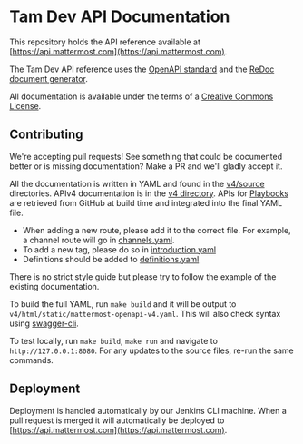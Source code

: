 # Tam Dev API Documentation

This repository holds the API reference available at [https://api.mattermost.com](https://api.mattermost.com).

The Tam Dev API reference uses the [OpenAPI standard](https://openapis.org/) and the [ReDoc document generator](https://github.com/Rebilly/ReDoc).

All documentation is available under the terms of a [Creative Commons License](https://creativecommons.org/licenses/by-nc-sa/3.0/).

## Contributing

We're accepting pull requests! See something that could be documented better or is missing documentation? Make a PR and we'll gladly accept it.

All the documentation is written in YAML and found in the [v4/source](v4/source) directories. APIv4 documentation is in the [v4 directory](v4).
APIs for [Playbooks](https://github.com/mattermost/mattermost-plugin-playbooks) are retrieved from GitHub at build time and integrated into the final YAML file.

* When adding a new route, please add it to the correct file. For example, a channel route will go in [channels.yaml](v4/source/channels.yaml).
* To add a new tag, please do so in [introduction.yaml](v4/source/introduction.yaml)
* Definitions should be added to [definitions.yaml](v4/source/definitions.yaml)

There is no strict style guide but please try to follow the example of the existing documentation.

To build the full YAML, run `make build` and it will be output to `v4/html/static/mattermost-openapi-v4.yaml`. This will also check syntax using [swagger-cli](https://github.com/APIDevTools/swagger-cli).

To test locally, run `make build`, `make run` and navigate to `http://127.0.0.1:8080`. For any updates to the source files, re-run the same commands.

## Deployment

Deployment is handled automatically by our Jenkins CLI machine. When a pull request is merged it will automatically be deployed to [https://api.mattermost.com](https://api.mattermost.com).
